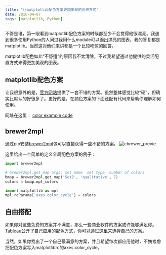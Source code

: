 ```yaml
---
title: "让matplotlib配色方案更加美观的三种方式"
date: 2016-04-07
tags: [matplotlib, Python]
---
```


不管是谁，第一眼看到matplotlib配色方案的时候都至少不会觉得他很漂亮。我遇到很多使用Python的人问过我用什么module可以画出漂亮的图表，我的答复都是matplotlib。当然这对他们来讲都是一个比较吃惊的回答。

matplotlib配色如此“不舒适”的原因我不太清除，不过我希望通过他提供的灵活配置方式来得更加美观的图表。

## matplotlib配色方案

让我很意外的是，[官方网站](http://matplotlib.org)提供了一套不错的方案。虽然整体感觉比较“硬”，但确实比默认的好很多了。更好的是，在颜色方案的下面还配有代码来帮助你理解如何使用。

网址在这里： [color example code](http://matplotlib.org/examples/color/colormaps_reference.html)


## brewer2mpl

通过pip安装[brewer2mpl](https://pypi.python.org/pypi/brewer2mpl/1.4)包可以直接获得一些不错的方案。
![cbrewer_previe](media/15658731990301/cbrewer_preview.jpeg)

这里给出一个简单的定义全局配色方案的例子：

```python
import brewer2mpl

# brewer2mpl.get_map args: set name  set type  number of colors
bmap = brewer2mpl.get_map('Set2', 'qualitative', 7)
colors = bmap.mpl_colors

import matplotlib as mpl
mpl.rcParams['axes.color_cycle'] = colors
```

## 自由搭配

如果你对这些免费的方案并不满意，那么一些商业软件的方案或许能够满足你。[Tableau](http://www.tableausoftware.com)公开了自己应用的配色方式，你可以通过[这里](http://tableaufriction.blogspot.ro/2012/11/finally-you-can-use-tableau-data-colors.html)来选择自己的方案。

当然，如果你找出了一个自己最满意的方案，并且希望每次都应用他时，不妨考虑把配色方案写入matplotlibrc的axes.color_cycle。
